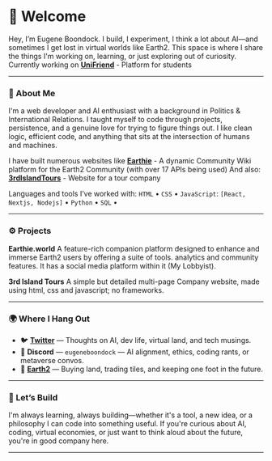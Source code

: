 # 👋 Welcome

Hey, I’m Eugene Boondock.
I build, I experiment, I think a lot about AI—and sometimes I get lost in virtual worlds like Earth2. This space is where I share the things I'm working on, learning, or just exploring out of curiosity.
Currently working on [**UniFriend**](https://github.com/EugeneBoondock/unifriend) - Platform for students

---

### 🧠 About Me

I'm a web developer and AI enthusiast with a background in Politics & International Relations. I taught myself to code through projects, persistence, and a genuine love for trying to figure things out. I like clean logic, efficient code, and anything that sits at the intersection of humans and machines. 

I have built numerous websites like [**Earthie**](https://earthie.world) - A dynamic Community Wiki platform for the Earth2 Community (with over 17 APIs being used)
And also: [**3rdIslandTours**](https://3rdislandtours.com/) - Website for a tour company

Languages and tools I’ve worked with:
`HTML` • `CSS` • `JavaScript`: `[React, Nextjs, Nodejs]` • `Python` • `SQL` •

---

### ⚙️ Projects

**Earthie.world**
A feature-rich companion platform designed to enhance and immerse Earth2 users by offering a suite of tools. analytics and community features.
It has a social media platform within it (My Lobbyist).

**3rd Island Tours**
A simple but detailed multi-page Company website, made using html, css and javascript; no frameworks.

---

### 🌍 Where I Hang Out

* 🐦 [**Twitter**](https://twitter.com/eugeneboondock) — Thoughts on AI, dev life, virtual land, and tech musings.
* 💬 **Discord** — `eugeneboondock` — AI alignment, ethics, coding rants, or metaverse convos.
* 🧱 [**Earth2**](https://app.earth2.io/#profile/8d887d79-5fd5-49ed-a14d-32f09d32d180/properties) — Buying land, trading tiles, and keeping one foot in the future.

---

### 🚀 Let’s Build

I'm always learning, always building—whether it's a tool, a new idea, or a philosophy I can code into something useful. If you're curious about AI, coding, virtual economies, or just want to think aloud about the future, you're in good company here.


---

